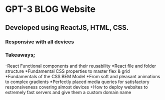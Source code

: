 # GPT-3 BLOG Website

## Developed using ReactJS, HTML, CSS.

### Responsive with all devices

### Takeaways;
-React Functional components and their reusability
*React file and folder structure
*Fundamental CSS properties to master flex & grid
*Fundamentals of the CSS BEM Model
*From soft and pleasant animations to complex gradients
*Perfectly placed media queries for satisfactory responsiveness covering almost devices
+How to deploy websites to extremely fast servers and give them a custom domain name
